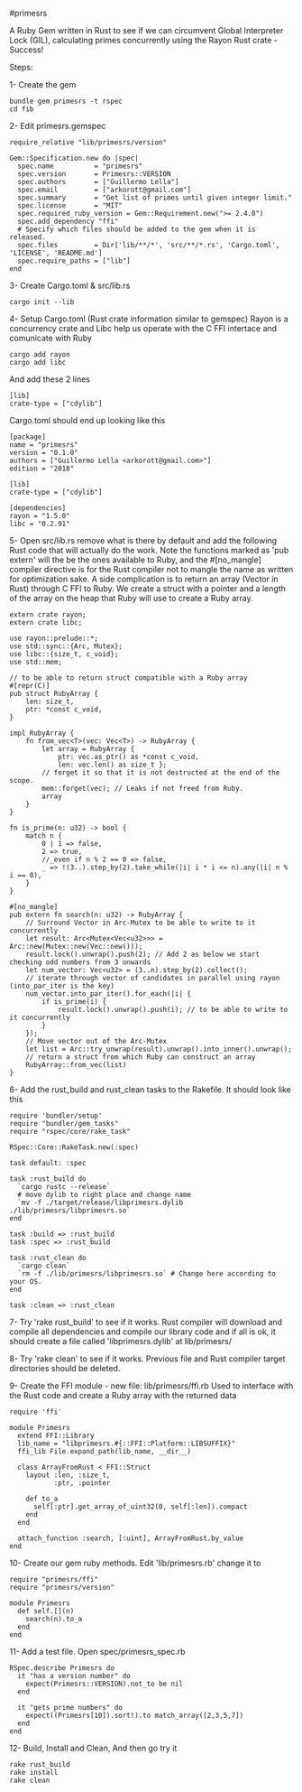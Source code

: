 #primesrs

A Ruby Gem written in Rust to see if we can circumvent Global Interpreter Lock (GIL), calculating primes concurrently using the Rayon Rust crate - Success!

Steps:

1- Create the gem

```
bundle gem primesrs -t rspec
cd fib
```


2- Edit primesrs.gemspec

```
require_relative "lib/primesrs/version"

Gem::Specification.new do |spec|
  spec.name          = "primesrs"
  spec.version       = Primesrs::VERSION
  spec.authors       = ["Guillermo Lella"]
  spec.email         = ["arkorott@gmail.com"]
  spec.summary       = "Get list of primes until given integer limit."
  spec.license       = "MIT"
  spec.required_ruby_version = Gem::Requirement.new(">= 2.4.0")
  spec.add_dependency "ffi"
  # Specify which files should be added to the gem when it is released.
  spec.files         = Dir['lib/**/*', 'src/**/*.rs', 'Cargo.toml', 'LICENSE', 'README.md']
  spec.require_paths = ["lib"]
end
```

3- Create Cargo.toml & src/lib.rs

```
cargo init --lib
```

4- Setup Cargo.toml (Rust crate information similar to gemspec)
Rayon is a concurrency crate and Libc help us operate with the C FFI intertace and comunicate with Ruby 

```
cargo add rayon
cargo add libc
```

And add these 2 lines

```
[lib]
crate-type = ["cdylib"]
```

Cargo.toml should end up looking like this

```
[package]
name = "primesrs"
version = "0.1.0"
authors = ["Guillermo Lella <arkorott@gmail.com>"]
edition = "2018"

[lib]
crate-type = ["cdylib"]

[dependencies]
rayon = "1.5.0"
libc = "0.2.91"
```


5- Open src/lib.rs remove what is there by default and add the following Rust code that will actually do the work. 
Note the functions marked as 'pub extern' will the be the ones available to Ruby, and the #[no_mangle] compiler directive is for the Rust compiler not to mangle the name as written for optimization sake.
A side complication is to return an array (Vector in Rust) through C FFI to Ruby. 
We create a struct with a pointer and a length of the array on the heap that Ruby will use to create a Ruby array.

```
extern crate rayon;
extern crate libc;

use rayon::prelude::*;
use std::sync::{Arc, Mutex};
use libc::{size_t, c_void};
use std::mem;

// to be able to return struct compatible with a Ruby array
#[repr(C)]
pub struct RubyArray {
    len: size_t,
    ptr: *const c_void,
}

impl RubyArray {
    fn from_vec<T>(vec: Vec<T>) -> RubyArray {
        let array = RubyArray { 
            ptr: vec.as_ptr() as *const c_void, 
            len: vec.len() as size_t };
        // forget it so that it is not destructed at the end of the scope. 
        mem::forget(vec); // Leaks if not freed from Ruby.
        array
    }
}

fn is_prime(n: u32) -> bool {
    match n {
        0 | 1 => false,
        2 => true,
        //_even if n % 2 == 0 => false,
        _ => !(3..).step_by(2).take_while(|i| i * i <= n).any(|i| n % i == 0),
    }
}

#[no_mangle]
pub extern fn search(n: u32) -> RubyArray {
    // Surround Vector in Arc-Mutex to be able to write to it concurrently
    let result: Arc<Mutex<Vec<u32>>> = Arc::new(Mutex::new(Vec::new()));
    result.lock().unwrap().push(2); // Add 2 as below we start checking odd numbers from 3 onwards
    let num_vector: Vec<u32> = (3..n).step_by(2).collect();
    // iterate through vector of candidates in parallel using rayon (into_par_iter is the key)
    num_vector.into_par_iter().for_each(|i| {
        if is_prime(i) {
            result.lock().unwrap().push(i); // to be able to write to it concurrently
        }
    });
    // Move vector out of the Arc-Mutex
    let list = Arc::try_unwrap(result).unwrap().into_inner().unwrap();
    // return a struct from which Ruby can construct an array
    RubyArray::from_vec(list)
}
```

6- Add the rust_build and rust_clean tasks to the Rakefile. It should look like this

```
require 'bundler/setup'
require "bundler/gem_tasks"
require "rspec/core/rake_task"

RSpec::Core::RakeTask.new(:spec)

task default: :spec

task :rust_build do
  `cargo rustc --release`
  # move dylib to right place and change name
  `mv -f ./target/release/libprimesrs.dylib ./lib/primesrs/libprimesrs.so` 
end

task :build => :rust_build
task :spec => :rust_build

task :rust_clean do
  `cargo clean`
  `rm -f ./lib/primesrs/libprimesrs.so` # Change here according to your OS.
end

task :clean => :rust_clean
```

7- Try 'rake rust_build' to see if it works.
Rust compiler will download and compile all dependencies and compile our library code and if all is ok, it should create a file called 'libprimesrs.dylib' at lib/primesrs/

8- Try 'rake clean' to see if it works.
Previous file and Rust compiler target directories should be deleted.

9- Create the FFI module - new file: lib/primesrs/ffi.rb 
Used to interface with the Rust code and create a Ruby array with the returned data

```
require 'ffi'

module Primesrs
  extend FFI::Library
  lib_name = "libprimesrs.#{::FFI::Platform::LIBSUFFIX}"
  ffi_lib File.expand_path(lib_name, __dir__)

  class ArrayFromRust < FFI::Struct
    layout :len, :size_t,
           :ptr, :pointer 

    def to_a
      self[:ptr].get_array_of_uint32(0, self[:len]).compact
    end
  end

  attach_function :search, [:uint], ArrayFromRust.by_value
end
```

10- Create our gem ruby methods. Edit 'lib/primesrs.rb' change it to

```
require "primesrs/ffi"
require "primesrs/version"

module Primesrs
  def self.[](n)
    search(n).to_a
  end
end
```

11- Add a test file. Open spec/primesrs_spec.rb

```
RSpec.describe Primesrs do
  it "has a version number" do
    expect(Primesrs::VERSION).not_to be nil
  end

  it "gets prime numbers" do
    expect((Primesrs[10]).sort!).to match_array([2,3,5,7])
  end
end
```

12- Build, Install and Clean, And then go try it

```
rake rust_build
rake install
rake clean
```

